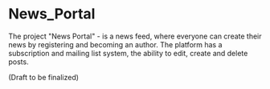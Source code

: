 # News_Portal
The project "News Portal" - is a news feed, where everyone can create their news by registering and becoming an author.
The platform has a subscription and mailing list system, the ability to edit, create and delete posts.

(Draft to be finalized)
